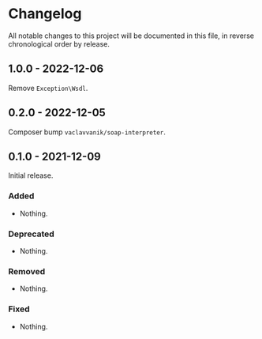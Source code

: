 # Changelog

All notable changes to this project will be documented in this file, in reverse chronological order by release.

## 1.0.0 - 2022-12-06

Remove `Exception\Wsdl`.

## 0.2.0 - 2022-12-05

Composer bump `vaclavvanik/soap-interpreter`.

## 0.1.0 - 2021-12-09

Initial release.

### Added

- Nothing.

### Deprecated

- Nothing.

### Removed

- Nothing.

### Fixed

- Nothing.
